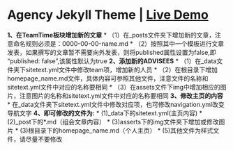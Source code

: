 # Agency Jekyll Theme | [Live Demo](https://raviriley.github.io/agency-jekyll-theme-starter/)

**1、在TeamTime板块增加新的文章**
    * （1）在_posts文件夹下增加新的文章，注意命名规则必须是：0000-00-00-name.md
    * （2）按照其中一个模板进行文章发表，如果撰写的文章暂不需要向外发表，则将published属性设置为false,即 “published: false”,该属性默认为true
**2、添加新的ADVISEES**
    * （1）在_data文件夹下sitetext.yml文件中修改team项，增加新的人员
    * （2）在根目录下增加homepage_name.md文件，具体内容可参照其他文件，注意文件的名称和sitetext.yml文件中对应的名称要相同
    * （3）在assets文件下img中增加相应的图片，注意图片的名称和sitetext.yml文件中对应的名称要相同
**3、修改主页的内容**
    * 在_data文件夹下sitetext.yml文件中修改对应项，也可修改navigation.yml改变导航文字
**4、即可修改的文件为:**
    * (1)_data下的sitetext.yml(主页内容)
    * (2)_post下的*.md（组会文章内容）
    * (3)asserts下的img文件夹下增加或修改图片
    * (3)根目录下的homepage_name.md（个人主页）
    * (5)其他文件为样式文件，请尽量不要修改